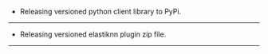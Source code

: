 - Releasing versioned python client library to PyPi.
---
- Releasing versioned elastiknn plugin zip file.
---

